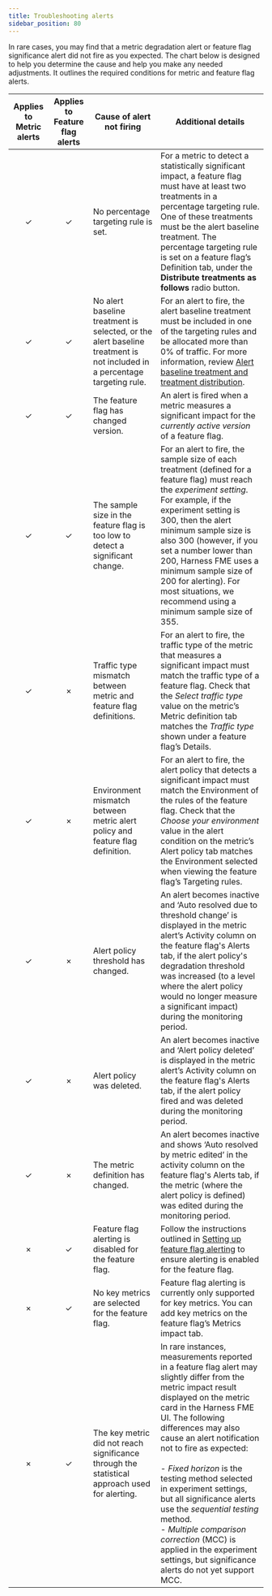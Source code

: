 ```yaml
---
title: Troubleshooting alerts
sidebar_position: 80
---
```


In rare cases, you may find that a metric degradation alert or feature flag significance alert did not fire as you expected. The chart below is designed to help you determine the cause and help you make any needed adjustments. It outlines the required conditions for metric and feature flag alerts.

| **Applies to Metric alerts** | **Applies to Feature flag alerts** | **Cause of alert not firing** | **Additional details** |
| :---------------------------: | :-------------------------------: | --------------------------- | --------------------- |
| &check;                       | &check;                           | No percentage targeting rule is set. | For a metric to detect a statistically significant impact, a feature flag must have at least two treatments in a percentage targeting rule. One of these treatments must be the alert baseline treatment. The percentage targeting rule is set on a feature flag’s Definition tab, under the **Distribute treatments as follows** radio button. |
| &check;                       | &check;                           | No alert baseline treatment is selected, or the alert baseline treatment is not included in a percentage targeting rule. | For an alert to fire, the alert baseline treatment must be included in one of the targeting rules and be allocated more than 0% of traffic. For more information, review [Alert baseline treatment and treatment distribution](/docs/feature-management-experimentation/release-monitoring/alerts/automated-alerts-and-notifications/#how-feature-flag-alerting-relates-to-other-features-and-settings). |
| &check;                       | &check;                           | The feature flag has changed version. | An alert is fired when a metric measures a significant impact for the _currently active version_ of a feature flag. |
| &check;                       | &check;                           | The sample size in the feature flag is too low to detect a significant change. | For an alert to fire, the sample size of each treatment (defined for a feature flag) must reach the _experiment setting_. For example, if the experiment setting is 300, then the alert minimum sample size is also 300 (however, if you set a number lower than 200, Harness FME uses a minimum sample size of 200 for alerting). For most situations, we recommend using a minimum sample size of 355. |
| &check;                       | &times;                           | Traffic type mismatch between metric and feature flag definitions. | For an alert to fire, the traffic type of the metric that measures a significant impact must match the traffic type of a feature flag. Check that the _Select traffic type_ value on the metric’s Metric definition tab matches the _Traffic type_ shown under a feature flag’s Details. |
| &check;                       | &times;                           | Environment mismatch between metric alert policy and feature flag definition. | For an alert to fire, the alert policy that detects a significant impact must match the Environment of the rules of the feature flag. Check that the _Choose your environment_ value in the alert condition on the metric’s Alert policy tab matches the Environment selected when viewing the feature flag’s Targeting rules. |
| &check;                       | &times;                           | Alert policy threshold has changed. | An alert becomes inactive and ‘Auto resolved due to threshold change’ is displayed in the metric alert’s Activity column on the feature flag's Alerts tab, if the alert policy's degradation threshold was increased (to a level where the alert policy would no longer measure a significant impact) during the monitoring period. |
| &check;                       | &times;                           | Alert policy was deleted. | An alert becomes inactive and ‘Alert policy deleted’ is displayed in the metric alert’s Activity column on the feature flag's Alerts tab, if the alert policy fired and was deleted during the monitoring period. |
| &check;                       | &times;                           | The metric definition has changed. | An alert becomes inactive and shows ‘Auto resolved by metric edited’ in the activity column on the feature flag's Alerts tab, if the metric (where the alert policy is defined) was edited during the monitoring period. |
| &times;                       | &check;                           | Feature flag alerting is disabled for the feature flag. | Follow the instructions outlined in [Setting up feature flag alerting](/docs/feature-management-experimentation/release-monitoring/alerts/automated-alerts-and-notifications/#setting-up-feature-flag-alerting) to ensure alerting is enabled for the feature flag. |
| &times;                       | &check;                           | No key metrics are selected for the feature flag. | Feature flag alerting is currently only supported for key metrics. You can add key metrics on the feature flag’s Metrics impact tab. |
| &times;                       | &check;                           | The key metric did not reach significance through the statistical approach used for alerting. | In rare instances, measurements reported in a feature flag alert may slightly differ from the metric impact result displayed on the metric card in the Harness FME UI. The following differences may also cause an alert notification not to fire as expected: <br /><br /> - _Fixed horizon_ is the testing method selected in experiment settings, but all significance alerts use the _sequential testing_ method. <br /> - _Multiple comparison correction_ (MCC) is applied in the experiment settings, but significance alerts do not yet support MCC. |
